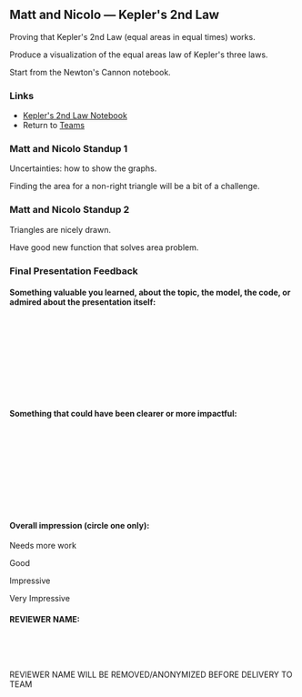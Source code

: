 ## Matt and Nicolo &mdash; Kepler's 2nd Law

Proving that Kepler's 2nd Law (equal areas in equal times) works.

Produce a visualization of the equal areas law of Kepler's three laws.

Start from the Newton's Cannon notebook.

### Links

* [Kepler's 2nd Law Notebook](./keplers_2nd_law.ipynb)
* Return to [Teams](../teams.md)

### Matt and Nicolo Standup 1

Uncertainties: how to show the graphs.

Finding the area for a non-right triangle will be a bit of a challenge.

### Matt and Nicolo Standup 2

Triangles are nicely drawn.

Have good new function that solves area problem.

### Final Presentation Feedback

#### Something  valuable you learned, about the topic, the model, the code, or admired about the presentation itself:

&nbsp;

&nbsp;

&nbsp;

&nbsp;

&nbsp;

#### Something that could have been clearer or more impactful:

&nbsp;

&nbsp;

&nbsp;

&nbsp;

&nbsp;

#### Overall impression (circle one only):

Needs more work

Good

Impressive

Very Impressive

#### REVIEWER NAME:

&nbsp;

&nbsp;

REVIEWER NAME WILL BE REMOVED/ANONYMIZED BEFORE DELIVERY TO TEAM
